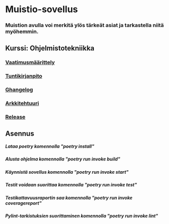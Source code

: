 # Muistio-sovellus
###  Muistion avulla voi merkitä ylös tärkeät asiat ja tarkastella niitä myöhemmin.


## Kurssi: Ohjelmistotekniikka
### [Vaatimusmäärittely](https://github.com/venlavanhala/ot_harjoitustyo/blob/main/dokumentaatio/vaatimusmaarittely.md)
### [Tuntikirjanpito](https://github.com/venlavanhala/ot_harjoitustyo/blob/main/dokumentaatio/tuntikirjanpito.md)
### [Ghangelog](https://github.com/venlavanhala/ot_harjoitustyo/blob/main/dokumentaatio/changelog.md)
### [Arkkitehtuuri](https://github.com/venlavanhala/ot_harjoitustyo/blob/main/dokumentaatio/arkkitehtuuri.md)
### [Release](https://github.com/venlavanhala/ot_harjoitustyo/releases/tag/viikko5)

## Asennus
##### Lataa poetry komennolla "poetry install"
##### Alusta ohjelma komennolla "poetry run invoke build"
##### Käynnistä sovellus komennolla "poetry run invoke start"
##### Testit voidaan suorittaa komennolla "poetry run invoke test"
##### Testikattavuusraportin saa komennolla "poetry run invoke coveragereport"
##### Pylint-tarkistuksien suorittaminen komennolla "poetry run invoke lint"


